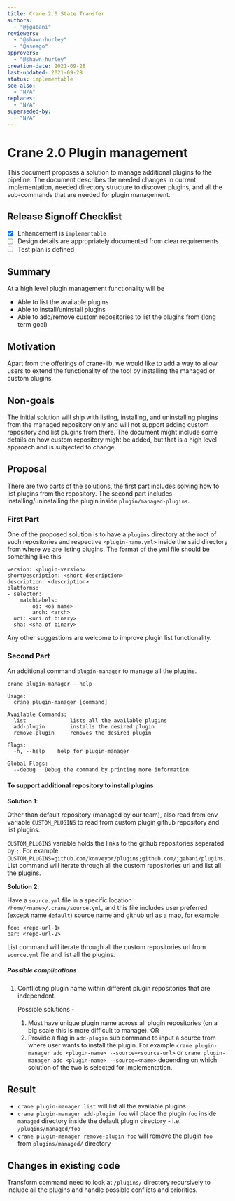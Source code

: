 ```yaml
---
title: Crane 2.0 State Transfer
authors:
  - "@jgabani"
reviewers:
  - "@shawn-hurley"
  - "@sseago"
approvers:
  - "@shawn-hurley"
creation-date: 2021-09-28
last-updated: 2021-09-28
status: implementable
see-also:
  - "N/A" 
replaces:
  - "N/A"
superseded-by:
  - "N/A"
---
```


# Crane 2.0 Plugin management

This document proposes a solution to manage additional plugins to the pipeline. The document describes the needed changes in current implementation, needed directory structure to discover plugins, and all the sub-commands that are needed for plugin management.

## Release Signoff Checklist

- [x] Enhancement is `implementable`
- [ ] Design details are appropriately documented from clear requirements
- [ ] Test plan is defined

## Summary 

At a high level plugin management functionality will be

- Able to list the available plugins
- Able to install/uninstall plugins
- Able to add/remove custom repositories to list the plugins from (long term goal)

## Motivation

Apart from the offerings of crane-lib, we would like to add a way to allow users to extend the functionality of the tool by installing the managed or custom plugins.

## Non-goals

The initial solution will ship with listing, installing, and uninstalling plugins from the managed repository only and will not support adding custom repository and list plugins from there. The document might include some details on how custom repository might be added, but that is a high level approach and is subjected to change.

## Proposal

There are two parts of the solutions, the first part includes solving how to list plugins from the repository. The second part includes installing/uninstalling the plugin inside `plugin/managed-plugins`.

### First Part

One of the proposed solution is to have a `plugins` directory at the root of such repositories and respective `<plugin-name.yml>` inside the said directory from where we are listing plugins. The format of the yml file should be something like this

```
version: <plugin-version>
shortDescription: <short description>
description: <description>
platforms:
- selector:
    matchLabels:
        os: <os name>
        arch: <arch>
  uri: <uri of binary>
  sha: <sha of binary>
```

Any other suggestions are welcome to improve plugin list functionality. 

### Second Part

An additional command `plugin-manager` to manage all the plugins.

```
crane plugin-manager --help

Usage:
  crane plugin-manager [command]

Available Commands:
  list              lists all the available plugins
  add-plugin        installs the desired plugin
  remove-plugin     removes the desired plugin

Flags:
  -h, --help    help for plugin-manager 

Global Flags:
  --debug   Debug the command by printing more information

```


#### To support additional repository to install plugins

<b>Solution 1</b>:

Other than default repository (managed by our team), also read from env variable `CUSTOM_PLUGINS` to read from custom plugin github repository and list plugins.

`CUSTOM_PLUGINS` variable holds the links to the github repositories separated by `;`. For example `CUSTOM_PLUGINS=github.com/konveyor/plugins;github.com/jgabani/plugins`. List command will iterate through all the custom repositories url and list all the plugins.

<b>Solution 2</b>:

Have a `source.yml` file in a specific location `/home/<name>/.crane/source.yml`, and this file includes user preferred (except name `default`) source name and github url as a map, for example

```
foo: <repo-url-1>
bar: <repo-url-2>
```

List command will iterate through all the custom repositories url from `source.yml` file and list all the plugins.

##### Possible complications

1. Conflicting plugin name within different plugin repositories that are independent. 

    Possible solutions - 

    1. Must have unique plugin name across all plugin repositories (on a big scale this is more difficult to manage). OR
    2. Provide a flag in `add-plugin` sub command to input a source from where user wants to install the plugin. For example `crane plugin-manager add <plugin-name> --source=<source-url>` or `crane plugin-manager add <plugin-name> --source=<name>` depending on which solution of the two is selected for implementation.


## Result

- `crane plugin-manager list` will list all the available plugins
- `crane plugin-manager add-plugin foo` will place the plugin `foo` inside `managed` directory inside the default plugin directory - i.e. `/plugins/managed/foo`
- `crane plugin-manager remove-plugin foo` will remove the plugin `foo` from `plugins/managed/` directory

## Changes in existing code

Transform command need to look at `/plugins/` directory recursively to include all the plugins and handle possible conflicts and priorities.